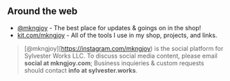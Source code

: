 ## Around the web
- [@mkngjoy](https://instagram.com/mkngjoy) - The best place for updates & goings on in the shop!
- [kit.com/mkngjoy](kit.com/mkngjoy) - All of the tools I use in my shop, projects, and links.


> [@mkngjoy][https://instagram.com/mkngjoy) is the social platform for Sylvester Works LLC. To discuss social media content, please email **social at mkngjoy.com**; Business inquieries & custom requests should contact **info at sylvester.works**.

